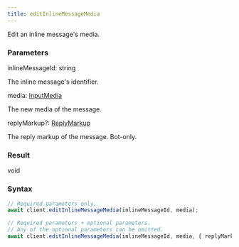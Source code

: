 ```yaml
---
title: editInlineMessageMedia
---
```


Edit an inline message's media.<span class="select-none">  </span>

### Parameters 

<div class="flex flex-col gap-3"><div><div class="font-mono" id="p_inlineMessageId" data-anchor><span class="font-bold">inlineMessageId</span><span class="opacity-50">:</span> <span>string</span></div><div class="pl-3"><div class="no-margin">

The inline message's identifier.

</div></div></div><div><div class="font-mono" id="p_media" data-anchor><span class="font-bold">media</span><span class="opacity-50">:</span> <a href="/gh/types/inputmedia"  >InputMedia</a></div><div class="pl-3"><div class="no-margin">

The new media of the message.

</div></div></div><div class="flex flex-col gap-3"><div><div class="flex gap-2"><div class="font-mono p" id="p_replyMarkup" data-anchor><span class="font-bold">replyMarkup</span><span class="opacity-50"><span title="Optional" class="cursor-help">?</span>:</span> <a href="/gh/types/replymarkup"  >ReplyMarkup</a></div></div><div class="pl-3"><div class="no-margin">

The reply markup of the message. Bot-only.

</div></div></div></div></div>

### Result 

<div class="font-mono"><span>void</span></div>

### Syntax

```ts
// Required parameters only.
await client.editInlineMessageMedia(inlineMessageId, media);

// Required parameters + optional parameters.
// Any of the optional parameters can be omitted.
await client.editInlineMessageMedia(inlineMessageId, media, { replyMarkup });
```




